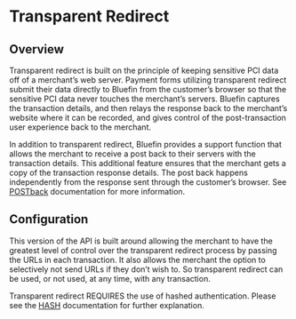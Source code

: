 # Transparent Redirect

## Overview

Transparent redirect is built on the principle of keeping sensitive PCI data off of a merchant’s web
server. Payment forms utilizing transparent redirect submit their data directly to Bluefin from the
customer’s browser so that the sensitive PCI data never touches the merchant’s servers. Bluefin
captures the transaction details, and then relays the response back to the merchant’s website where it
can be recorded, and gives control of the post-transaction user experience back to the merchant.

In addition to transparent redirect, Bluefin provides a support function that allows the merchant to
receive a post back to their servers with the transaction details. This additional feature ensures that the
merchant gets a copy of the transaction response details. The post back happens independently from
the response sent through the customer’s browser. See [POSTback]() documentation for more information.

## Configuration

This version of the API is built around allowing the merchant to have the greatest level of control over
the transparent redirect process by passing the URLs in each transaction. It also allows the merchant the
option to selectively not send URLs if they don’t wish to. So transparent redirect can be used, or not
used, at any time, with any transaction.

Transparent redirect REQUIRES the use of hashed authentication. Please see the [HASH]() documentation for further explanation. 



